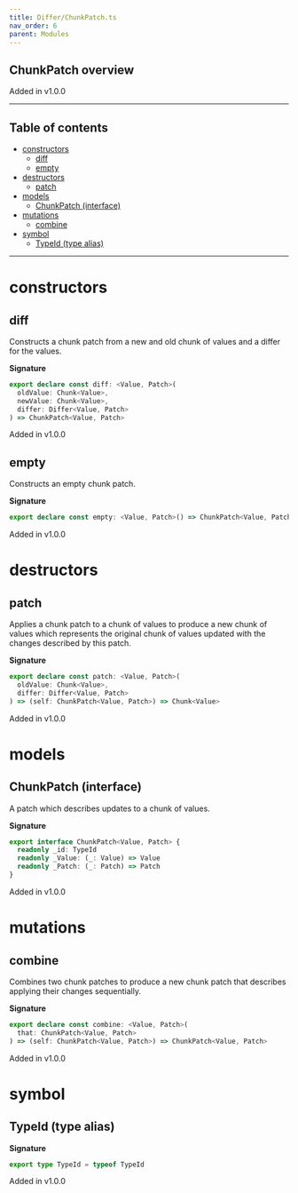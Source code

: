 ```yaml
---
title: Differ/ChunkPatch.ts
nav_order: 6
parent: Modules
---
```


## ChunkPatch overview

Added in v1.0.0

---

<h2 class="text-delta">Table of contents</h2>

- [constructors](#constructors)
  - [diff](#diff)
  - [empty](#empty)
- [destructors](#destructors)
  - [patch](#patch)
- [models](#models)
  - [ChunkPatch (interface)](#chunkpatch-interface)
- [mutations](#mutations)
  - [combine](#combine)
- [symbol](#symbol)
  - [TypeId (type alias)](#typeid-type-alias)

---

# constructors

## diff

Constructs a chunk patch from a new and old chunk of values and a differ
for the values.

**Signature**

```ts
export declare const diff: <Value, Patch>(
  oldValue: Chunk<Value>,
  newValue: Chunk<Value>,
  differ: Differ<Value, Patch>
) => ChunkPatch<Value, Patch>
```

Added in v1.0.0

## empty

Constructs an empty chunk patch.

**Signature**

```ts
export declare const empty: <Value, Patch>() => ChunkPatch<Value, Patch>
```

Added in v1.0.0

# destructors

## patch

Applies a chunk patch to a chunk of values to produce a new chunk of
values which represents the original chunk of values updated with the
changes described by this patch.

**Signature**

```ts
export declare const patch: <Value, Patch>(
  oldValue: Chunk<Value>,
  differ: Differ<Value, Patch>
) => (self: ChunkPatch<Value, Patch>) => Chunk<Value>
```

Added in v1.0.0

# models

## ChunkPatch (interface)

A patch which describes updates to a chunk of values.

**Signature**

```ts
export interface ChunkPatch<Value, Patch> {
  readonly _id: TypeId
  readonly _Value: (_: Value) => Value
  readonly _Patch: (_: Patch) => Patch
}
```

Added in v1.0.0

# mutations

## combine

Combines two chunk patches to produce a new chunk patch that describes
applying their changes sequentially.

**Signature**

```ts
export declare const combine: <Value, Patch>(
  that: ChunkPatch<Value, Patch>
) => (self: ChunkPatch<Value, Patch>) => ChunkPatch<Value, Patch>
```

Added in v1.0.0

# symbol

## TypeId (type alias)

**Signature**

```ts
export type TypeId = typeof TypeId
```

Added in v1.0.0
